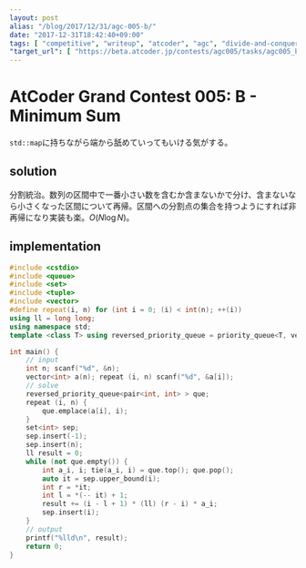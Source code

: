 ```yaml
---
layout: post
alias: "/blog/2017/12/31/agc-005-b/"
date: "2017-12-31T18:42:40+09:00"
tags: [ "competitive", "writeup", "atcoder", "agc", "divide-and-conquer" ]
"target_url": [ "https://beta.atcoder.jp/contests/agc005/tasks/agc005_b" ]
---
```


# AtCoder Grand Contest 005: B - Minimum Sum

`std::map`に持ちながら端から舐めていってもいける気がする。

## solution

分割統治。数列の区間中で一番小さい数を含むか含まないかで分け、含まないなら小さくなった区間について再帰。区間への分割点の集合を持つようにすれば非再帰になり実装も楽。$O(N \log N)$。

## implementation

``` c++
#include <cstdio>
#include <queue>
#include <set>
#include <tuple>
#include <vector>
#define repeat(i, n) for (int i = 0; (i) < int(n); ++(i))
using ll = long long;
using namespace std;
template <class T> using reversed_priority_queue = priority_queue<T, vector<T>, greater<T> >;

int main() {
    // input
    int n; scanf("%d", &n);
    vector<int> a(n); repeat (i, n) scanf("%d", &a[i]);
    // solve
    reversed_priority_queue<pair<int, int> > que;
    repeat (i, n) {
        que.emplace(a[i], i);
    }
    set<int> sep;
    sep.insert(-1);
    sep.insert(n);
    ll result = 0;
    while (not que.empty()) {
        int a_i, i; tie(a_i, i) = que.top(); que.pop();
        auto it = sep.upper_bound(i);
        int r = *it;
        int l = *(-- it) + 1;
        result += (i - l + 1) * (ll) (r - i) * a_i;
        sep.insert(i);
    }
    // output
    printf("%lld\n", result);
    return 0;
}
```

